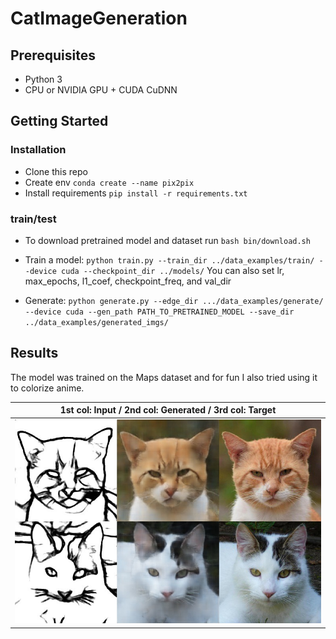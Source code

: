 # CatImageGeneration

## Prerequisites
- Python 3
- CPU or NVIDIA GPU + CUDA CuDNN

## Getting Started
### Installation

- Clone this repo
- Create env `conda create --name pix2pix`
- Install requirements `pip install -r requirements.txt`

### train/test
- To download pretrained model and dataset run `bash bin/download.sh`

- Train a model:
`python train.py --train_dir ../data_examples/train/ --device cuda --checkpoint_dir ../models/`
 You can also set lr, max_epochs, l1_coef, checkpoint_freq, and val_dir

- Generate:
`python generate.py --edge_dir .../data_examples/generate/ --device cuda --gen_path PATH_TO_PRETRAINED_MODEL --save_dir ../data_examples/generated_imgs/`

## Results
The model was trained on the Maps dataset and for fun I also tried using it to colorize anime.

|1st col: Input / 2nd col: Generated / 3rd col: Target|
|:---:|
|![](data_examples/res.jpg)|
